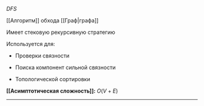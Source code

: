 *DFS*

[[Алгоритм]] обхода [[Граф|графа]]

Имеет стековую рекурсивную стратегию

Используется для:
    
- Проверки связности
	
- Поиска компонент сильной связности
	
- Топологической сортировки
    

**[[Асимптотическая сложность]]:** $O(V + E)$

---
